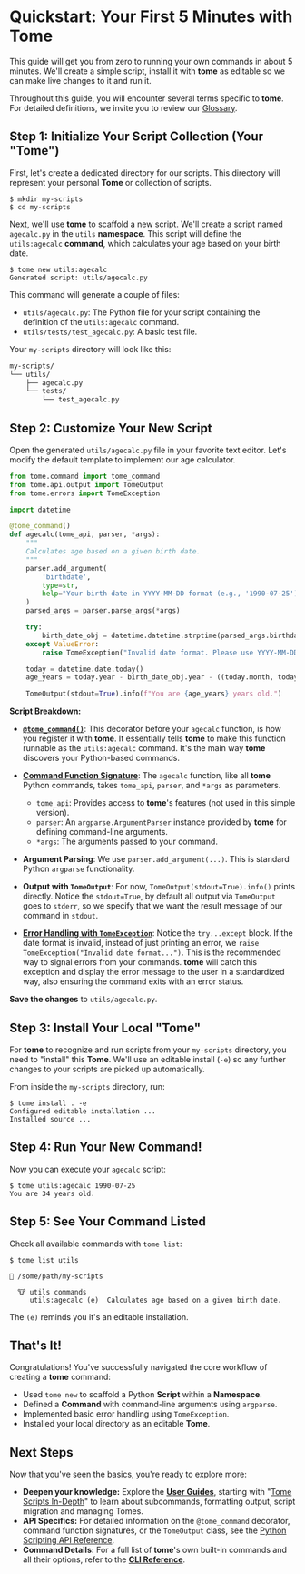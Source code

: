 # Quickstart: Your First 5 Minutes with Tome

This guide will get you from zero to running your own commands in about 5
minutes. We'll create a simple script, install it with **tome** as editable so
we can make live changes to it and run it.

Throughout this guide, you will encounter several terms specific to **tome**.
For detailed definitions, we invite you to review our
[Glossary](../resources/glossary.md).

## Step 1: Initialize Your Script Collection (Your "Tome")

First, let's create a dedicated directory for our scripts. This directory will
represent your personal **Tome** or collection of scripts.

```console
$ mkdir my-scripts
$ cd my-scripts
```

Next, we'll use **tome** to scaffold a new script. We'll create a script named
`agecalc.py` in the `utils` **namespace**. This script will define the
`utils:agecalc` **command**, which calculates your age based on your birth date.

```console
$ tome new utils:agecalc
Generated script: utils/agecalc.py
```

This command will generate a couple of files:

* `utils/agecalc.py`: The Python file for your script containing the definition of the `utils:agecalc` command.
* `utils/tests/test_agecalc.py`: A basic test file.

Your `my-scripts` directory will look like this:

```bash
my-scripts/
└── utils/
    ├── agecalc.py
    └── tests/
        └── test_agecalc.py
```

## Step 2: Customize Your New Script

Open the generated `utils/agecalc.py` file in your favorite text editor. Let's
modify the default template to implement our age calculator.

```python
from tome.command import tome_command
from tome.api.output import TomeOutput
from tome.errors import TomeException

import datetime

@tome_command()
def agecalc(tome_api, parser, *args):
    """
    Calculates age based on a given birth date.
    """
    parser.add_argument(
        'birthdate',
        type=str,
        help="Your birth date in YYYY-MM-DD format (e.g., '1990-07-25')"
    )
    parsed_args = parser.parse_args(*args)

    try:
        birth_date_obj = datetime.datetime.strptime(parsed_args.birthdate, '%Y-%m-%d').date()
    except ValueError:
        raise TomeException("Invalid date format. Please use YYYY-MM-DD.")

    today = datetime.date.today()
    age_years = today.year - birth_date_obj.year - ((today.month, today.day) < (birth_date_obj.month, birth_date_obj.day))

    TomeOutput(stdout=True).info(f"You are {age_years} years old.")
```

**Script Breakdown:**

* [**`@tome_command()`**](../reference/python_api.md#tome_command-decorator):
  This decorator before your `agecalc` function, is how you register it with
  **tome**. It essentially tells **tome** to make this function runnable as the
  `utils:agecalc` command. It's the main way **tome** discovers your
  Python-based commands.

* [**Command Function
Signature**](../reference/python_api.md): The
`agecalc` function, like all **tome** Python commands, takes `tome_api`,
`parser`, and `*args` as parameters.

    * `tome_api`: Provides access to **tome**'s features (not used in this
      simple version).
    * `parser`: An `argparse.ArgumentParser` instance provided by **tome** for
      defining command-line arguments.
    * `*args`: The arguments passed to your command.

* **Argument Parsing**: We use `parser.add_argument(...)`. This is standard
  Python `argparse` functionality.

* **Output with `TomeOutput`**: For now, `TomeOutput(stdout=True).info()` prints
  directly. Notice the `stdout=True`, by default all output via `TomeOutput`
  goes to `stderr`, so we specify that we want the result message of our command
  in `stdout`.

* [**Error Handling with `TomeException`**](../reference/python_api.md):
  Notice the `try...except` block. If the date format is invalid, instead of
  just printing an error, we `raise TomeException("Invalid date format...")`.
  This is the recommended way to signal errors from your commands. **tome** will
  catch this exception and display the error message to the user in a
  standardized way, also ensuring the command exits with an error status.

**Save the changes** to `utils/agecalc.py`.

## Step 3: Install Your Local "Tome"

For **tome** to recognize and run scripts from your `my-scripts` directory, you
need to "install" this **Tome**. We'll use an editable install (`-e`) so any
further changes to your scripts are picked up automatically.

From inside the `my-scripts` directory, run:

```console
$ tome install . -e
Configured editable installation ...
Installed source ...
```

## Step 4: Run Your New Command!

Now you can execute your `agecalc` script:

```console
$ tome utils:agecalc 1990-07-25
You are 34 years old.
```

## Step 5: See Your Command Listed

Check all available commands with `tome list`:

```console
$ tome list utils

📖 /some/path/my-scripts

  🐮 utils commands
     utils:agecalc (e)  Calculates age based on a given birth date.
```

The `(e)` reminds you it's an editable installation.

## That's It!

Congratulations! You've successfully navigated the core workflow of creating a
**tome** command:

* Used `tome new` to scaffold a Python **Script** within a **Namespace**.
* Defined a **Command** with command-line arguments using `argparse`.
* Implemented basic error handling using `TomeException`.
* Installed your local directory as an editable **Tome**.

## Next Steps

Now that you've seen the basics, you're ready to explore more:

* **Deepen your knowledge:** Explore the **[User Guides](../guides/index.md)**,
  starting with "[Tome Scripts In-Depth](../guides/in_depth.md)" to learn about
  subcommands, formatting output, script migration and managing Tomes.
* **API Specifics:** For detailed information on the `@tome_command` decorator,
  command function signatures, or the `TomeOutput` class, see the [Python
  Scripting API Reference](../reference/python_api.md).
* **Command Details:** For a full list of **tome**'s own built-in commands and
  all their options, refer to the **[CLI Reference](../reference/cli.md)**.
